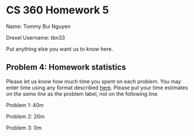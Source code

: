 # CS 360 Homework 5

Name: Tommy Bui Nguyen

Drexel Username: tbn33

Put anything else you want us to know here.

## Problem 4: Homework statistics

Please let us know how much time you spent on each problem. You may enter time using any format described [here](https://github.com/wroberts/pytimeparse). Please put your time estimates *on the same line* as the problem label, not on the following line.

Problem 1: 40m

Problem 2: 20m 

Problem 3: 0m
